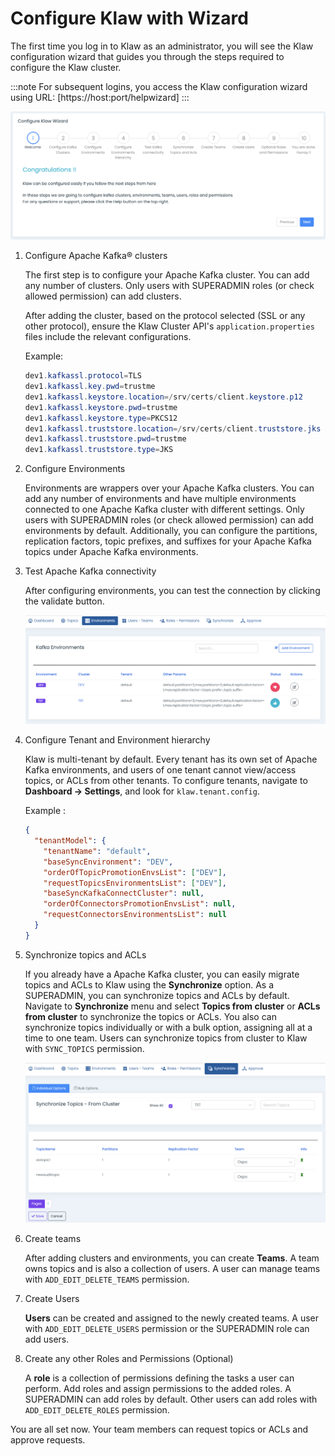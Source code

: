 # Configure Klaw with Wizard

The first time you log in to Klaw as an administrator, you will see the
Klaw configuration wizard that guides you through the steps required to
configure the Klaw cluster.

:::note
For subsequent logins, you access the Klaw configuration wizard using
URL: [https://host:port/helpwizard]
:::

![image](../../../static/images/general/KlawWizard.png)

1. Configure Apache Kafka® clusters

   The first step is to configure your Apache Kafka cluster. You can add any
   number of clusters. Only users with SUPERADMIN roles (or check allowed
   permission) can add clusters.

   After adding the cluster, based on the protocol selected (SSL or any
   other protocol), ensure the Klaw Cluster API's `application.properties`
   files include the relevant configurations.

   Example:

   ```java
   dev1.kafkassl.protocol=TLS
   dev1.kafkassl.key.pwd=trustme
   dev1.kafkassl.keystore.location=/srv/certs/client.keystore.p12
   dev1.kafkassl.keystore.pwd=trustme
   dev1.kafkassl.keystore.type=PKCS12
   dev1.kafkassl.truststore.location=/srv/certs/client.truststore.jks
   dev1.kafkassl.truststore.pwd=trustme
   dev1.kafkassl.truststore.type=JKS
   ```

2. Configure Environments

   Environments are wrappers over your Apache Kafka clusters. You can add any
   number of environments and have multiple environments connected to one
   Apache Kafka cluster with different settings. Only users with SUPERADMIN roles
   (or check allowed permission) can add environments by default.
   Additionally, you can configure the partitions, replication factors,
   topic prefixes, and suffixes for your Apache Kafka topics under Apache Kafka
   environments.

3. Test Apache Kafka connectivity

   After configuring environments, you can test the connection by clicking
   the validate button.

   ![image](../../../static/images/general/EnvStatus.png)

4. Configure Tenant and Environment hierarchy

   Klaw is multi-tenant by default. Every tenant has its own set of Apache Kafka
   environments, and users of one tenant cannot view/access topics, or ACLs
   from other tenants. To configure tenants, navigate to **Dashboard -\>
   Settings**, and look for `klaw.tenant.config`.

   Example :

   ```json
   {
     "tenantModel": {
       "tenantName": "default",
       "baseSyncEnvironment": "DEV",
       "orderOfTopicPromotionEnvsList": ["DEV"],
       "requestTopicsEnvironmentsList": ["DEV"],
       "baseSyncKafkaConnectCluster": null,
       "orderOfConnectorsPromotionEnvsList": null,
       "requestConnectorsEnvironmentsList": null
     }
   }
   ```

5. Synchronize topics and ACLs

   If you already have a Apache Kafka cluster, you can easily migrate topics and
   ACLs to Klaw using the **Synchronize** option. As a SUPERADMIN, you can
   synchronize topics and ACLs by default. Navigate to **Synchronize** menu
   and select **Topics from cluster** or **ACLs from cluster** to
   synchronize the topics or ACLs. You also can synchronize topics
   individually or with a bulk option, assigning all at a time to one team.
   Users can synchronize topics from cluster to Klaw with `SYNC_TOPICS`
   permission.

   ![image](../../../static/images/topic/SyncTopicsFromCluster.png)

6. Create teams

   After adding clusters and environments, you can create **Teams**. A team
   owns topics and is also a collection of users. A user can manage teams
   with `ADD_EDIT_DELETE_TEAMS` permission.

7. Create Users

   **Users** can be created and assigned to the newly created teams. A user
   with `ADD_EDIT_DELETE_USERS` permission or the SUPERADMIN role can add
   users.

8. Create any other Roles and Permissions (Optional)

   A **role** is a collection of permissions defining the tasks a user can
   perform. Add roles and assign permissions to the added roles. A
   SUPERADMIN can add roles by default. Other users can add roles with
   `ADD_EDIT_DELETE_ROLES` permission.

You are all set now. Your team members can request topics or ACLs and
approve requests.

